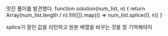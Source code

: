 멋진 풀이를 발견했다.
function solution(num_list, n) {
    return Array(num_list.length / n).fill([]).map(() => num_list.splice(0, n))
}

splice가 잘린 값을 리턴하고 원본 배열을 바꾸는 것을 잘 기억해야지